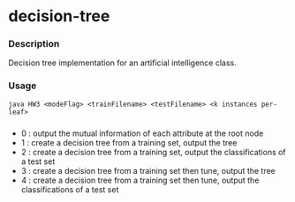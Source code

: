 # decision-tree

### Description
Decision tree implementation for an artificial intelligence class.

### Usage
`java HW3 <modeFlag> <trainFilename> <testFilename> <k instances per-leaf>`

### <modeFlag>
- 0 : output the mutual information of each attribute at the root node 
- 1 : create a decision tree from a training set, output the tree 
- 2 : create a decision tree from a training set, output the classifications of a test set 
- 3 : create a decision tree from a training set then tune, output the tree 
- 4 : create a decision tree from a training set then tune, output the classifications of a test set
